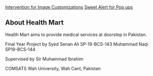 
<a href="https://image.intervention.io/v2/introduction/installation" target="_blank">Intervention for Image Customizations</a>
<a href="https://sweetalert2.github.io/" target="_blank">Sweet Alert for Pop ups</a>


## About Health Mart

Health Mart aims to provide medical services at doorstep in Pakistan.

Final Year Project by
Syed Senan Ali      SP-19-BCS-143
Muhammad Naqi       SP19-BCS-144


Supervised by
Sir Muhammad Ibrahim


COMSATS Wah University, Wah Cant, Pakistan
